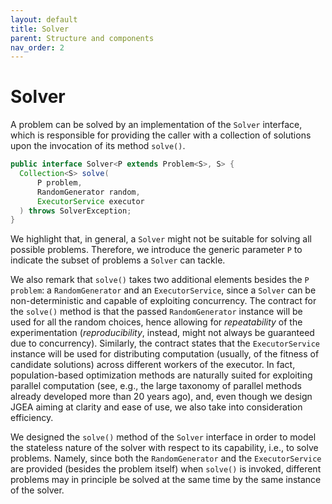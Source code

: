```yaml
---
layout: default
title: Solver
parent: Structure and components
nav_order: 2
---
```


# Solver
A problem can be solved by an implementation of the ``Solver`` interface, which is responsible for providing the caller with a collection of solutions upon the invocation of its method ``solve()``.
```java
public interface Solver<P extends Problem<S>, S> {
  Collection<S> solve(
      P problem,
      RandomGenerator random,
      ExecutorService executor
  ) throws SolverException;
}
```

We highlight that, in general, a ``Solver`` might not be suitable for solving all possible problems.
Therefore, we introduce the generic parameter ``P`` to indicate the subset of problems a ``Solver`` can tackle.

We also remark that ``solve()`` takes two additional elements besides the ``P problem``: a ``RandomGenerator`` and an ``ExecutorService``, since a ``Solver`` can be non-deterministic and capable of exploiting concurrency.
The contract for the ``solve()`` method is that the passed ``RandomGenerator`` instance will be used for all the random choices, hence allowing for _repeatability_ of the experimentation (_reproducibility_, instead, might not always be guaranteed due to concurrency).
Similarly, the contract states that the ``ExecutorService`` instance will be used for distributing computation (usually, of the fitness of candidate solutions) across different workers of the executor.
In fact, population-based optimization methods are naturally suited for exploiting parallel computation (see, e.g., the large taxonomy of parallel methods already developed more than 20 years ago), and, even though we design JGEA aiming at clarity and ease of use, we also take into consideration efficiency.

We designed the ``solve()`` method of the ``Solver`` interface in order to model the stateless nature of the solver with respect to its capability, i.e., to solve problems.
Namely, since both the ``RandomGenerator`` and the ``ExecutorService`` are provided (besides the problem itself) when ``solve()`` is invoked, different problems may in principle be solved at the same time by the same instance of the solver.
